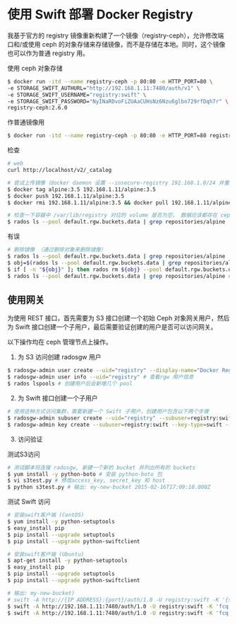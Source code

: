 # 使用 Swift 部署 Docker Registry

我基于官方的 registry 镜像重新构建了一个镜像（registry-ceph），允许修改端口和/或使用 ceph 的对象存储来存储镜像，而不是存储在本地。同时，这个镜像也可以作为普通 registry 用。

使用 ceph 对象存储
```sh
$ docker run -itd --name registry-ceph -p 80:80 -e HTTP_PORT=80 \
-e STORAGE_SWIFT_AUTHURL="http://192.168.1.11:7480/auth/v1" \
-e STORAGE_SWIFT_USERNAME="registry:swift" \
-e STORAGE_SWIFT_PASSWORD="NyINaRDvoFiZUAaCUHsNz6Nzu6glbn729rfDqh7r" \
registry-ceph:2.6.0
```

作普通镜像用
```sh
$ docker run -itd --name registry-ceph -p 80:80 -e HTTP_PORT=80 registry-ceph:2.6.0
```

检查
```sh
# web
curl http://localhost/v2/_catalog
```

```sh
# 尝试上传镜像（docker daemon 设置 --insecure-registry 192.168.1.0/24 并重启）
$ docker tag alpine:3.5 192.168.1.11/alpine:3.5
$ docker push 192.168.1.11/alpine:3.5
$ docker rmi 192.168.1.11/alpine:3.5 && docker pull 192.168.1.11/alpine:3.5
```

```sh
# 检查一下容器中 /var/lib/registry 对应的 volume 是否为空， 数据应该都存在 ceph 中才对
$ rados ls --pool default.rgw.buckets.data | grep repositories/alpine | grep 3.5
```

有误
```sh
# 删除镜像 （通过删除对象来删除镜像）
$ rados ls --pool default.rgw.buckets.data | grep repositories/alpine
$ obj=$(rados ls --pool default.rgw.buckets.data | grep repositories/alpine)
$ if [ -n "${obj}" ]; then rados rm ${obj} --pool default.rgw.buckets.data; fi
$ rados ls --pool default.rgw.buckets.data | grep repositories/alpine # 检查
```

## 使用网关

为使用 REST 接口，首先需要为 S3 接口创建一个初始 Ceph 对象网关用户，然后为 Swift 接口创建一个子用户，最后需要验证创建的用户是否可以访问网关。

以下操作均在 ceph 管理节点上操作。
1. 为 S3 访问创建 radosgw 用户
```sh
$ radosgw-admin user create --uid="registry" --display-name="Docker Registry User" # keys.access_key 和 keys.secret_key 用来访问时作验证
$ radosgw-admin user info --uid="registry" # 查看rgw 用户信息
$ rados lspools # 创建用户后会新增几个 pool
```

2. 为 Swift 接口创建一个子用户
```sh
# 使用这种方式访问集群，需要新建一个 Swift 子用户，创建用户包含以下两个步骤
$ radosgw-admin subuser create --uid="registry" --subuser=registry:swift --access=full # 新建 Swift 用户
$ radosgw-admin key create --subuser=registry:swift --key-type=swift --gen-secret # 创建 secret key （重复执行会更新 secret_key）
```

3. 访问验证

测试S3访问
```sh
# 测试脚本将连接 radosgw, 新建一个新的 bucket 并列出所有的 buckets
$ yum install -y python-boto # 安装 python-boto 包
$ vi s3test.py # 修改access_key, secret_key 和 host
$ python s3test.py # 输出: my-new-bucket 2015-02-16T17:09:10.000Z
```

测试 Swift 访问
```sh
# 安装swift客户端 (CentOS)
$ yum install -y python-setuptools
$ easy_install pip
$ pip install --upgrade setuptools
$ pip install --upgrade python-swiftclient
```

```sh
# 安装swift客户端 (Ubuntu)
$ apt-get install -y python-setuptools
$ easy_install pip
$ pip install --upgrade setuptools
$ pip install --upgrade python-swiftclient
```

```sh
# 输出: my-new-bucket)
# swift -A http://{IP ADDRESS}:{port}/auth/1.0 -U registry:swift -K '{swift_secret_key}' list
$ swift -A http://192.168.1.11:7480/auth/1.0 -U registry:swift -K 'fcq..' list
$ swift -A http://192.168.1.11:7480/auth/1.0 -U registry:swift -K 'fcq..' stat -v
```
